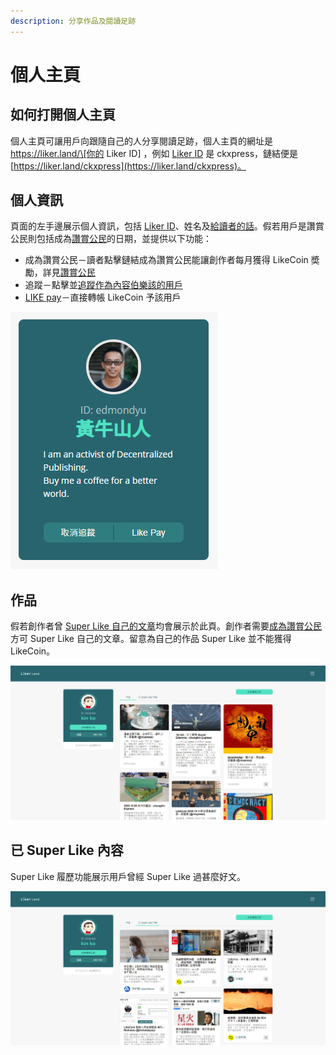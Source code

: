 ```yaml
---
description: 分享作品及閱讀足跡
---
```


# 個人主頁

## 如何打開個人主頁

個人主頁可讓用戶向跟隨自己的人分享閱讀足跡，個人主頁的網址是 https://liker.land/\[你的 Liker ID\] ，例如 [Liker ID](../liker-id/) 是 ckxpress，鏈結便是 [https://liker.land/ckxpress](https://liker.land/ckxpress)。

## 個人資訊

頁面的左手邊展示個人資訊，包括 [Liker ID](../liker-id/)、姓名及[給讀者的話](creators-pitch.md)。假若用戶是讚賞公民則包括成為[讚賞公民](../civic-liker/)的日期，並提供以下功能：

* 成為讚賞公民－讀者點擊鏈結成為讚賞公民能讓創作者每月獲得 LikeCoin 奬勵，詳見[讚賞公民](../civic-liker/)
* 追蹤－點擊並[追蹤作為內容伯樂該的用戶](../liker-land/superlike.md)
* [LIKE pay](../../guides/wallet/like-pay.md)－直接轉帳 LikeCoin 予該用戶

![](../../.gitbook/assets/likerid-avatar.png)

## 作品

假若創作者曾 [Super Like 自己的文章](../liker-land/superlike.md)均會展示於此頁。創作者需要[成為讚賞公民](../civic-liker/)方可 Super Like 自己的文章。留意為自己的作品 Super Like 並不能獲得 LikeCoin。

![](../../.gitbook/assets/portfolio-page-1.png)

## 已 Super Like 內容

Super Like 履歷功能展示用戶曾經 Super Like 過甚麼好文。

![](../../.gitbook/assets/portfolio-page-2.png)

